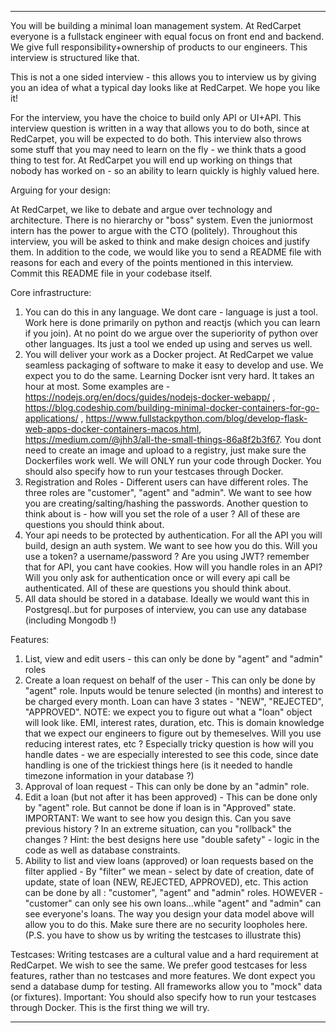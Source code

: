 -------------------
 
You will be building a minimal loan management system. At RedCarpet everyone is a fullstack engineer with equal focus on front end and backend. We give full responsibility+ownership of products to our engineers. This interview is structured like that.
 
This is not a one sided interview - this allows you to interview us by giving you an idea of what a typical day looks like at RedCarpet. We hope you like it!
 
For the interview, you have the choice to build only API or UI+API. This interview question is written in a way that allows you to do both, since at RedCarpet, you will be expected to do both. This interview also throws some stuff that you may need to learn on the fly - we think thats a good thing to test for. At RedCarpet you will end up working on things that nobody has worked on - so an ability to learn quickly is highly valued here.
 
Arguing for your design:
 
At RedCarpet, we like to debate and argue over technology and architecture. There is no hierarchy or "boss" system. Even the juniormost intern has the power to argue with the CTO (politely).
Throughout this interview, you will be asked to think and make design choices and justify them. In addition to the code, we would like you to send a README file with reasons for each and every of the points mentioned in this interview. Commit this README file in your codebase itself.
 
Core infrastructure:
 
1. You can do this in any language. We dont care - language is just a tool. Work here is done primarily on python and reactjs (which you can learn if you join). At no point do we argue over the superiority of python over other languages. Its just a tool we ended up using and serves us well.
2. You will deliver your work as a Docker project. At RedCarpet we value seamless packaging of software to make it easy to develop and use. We expect you to do the same. Learning Docker isnt very hard. It takes an hour at most. Some examples are - https://nodejs.org/en/docs/guides/nodejs-docker-webapp/ , https://blog.codeship.com/building-minimal-docker-containers-for-go-applications/ , https://www.fullstackpython.com/blog/develop-flask-web-apps-docker-containers-macos.html, https://medium.com/@jhh3/all-the-small-things-86a8f2b3f67. You dont need to create an image and upload to a registry, just make sure the Dockerfiles work well. We will ONLY run your code through Docker. You should also specify how to run your testcases through Docker.
3.  Registration and Roles - Different users can have different roles. The three roles are "customer", "agent" and "admin". We want to see how you are creating/salting/hashing the passwords. Another question to think about is - how will you set the role of a user ? All of these are questions you should think about.
4. Your api needs to be protected by authentication.  For all the  API you will build, design an auth system. We want to see how you do this. Will you use a token? a username/password ?  Are you using JWT? remember that for API, you cant have cookies. How will you handle roles in an API? Will you only ask for authentication once or will every api call be authenticated. All of these are questions you should think about.
5. All data should be stored in a database. Ideally we would want this in Postgresql..but for purposes of interview, you can use any database (including Mongodb !)
 
Features:
1. List, view and edit users -  this can only be done by "agent" and "admin" roles
2. Create a loan request on behalf of the user -  This can only be done by "agent" role. Inputs would be tenure selected (in months) and interest to be charged every month. Loan can have 3 states - "NEW", "REJECTED", "APPROVED".
NOTE: we expect you to figure out what a "loan" object will look like. EMI, interest rates, duration, etc. This is domain knowledge that we expect our engineers to figure out by themeselves. Will you use reducing interest rates, etc ? Especially tricky question is how will you handle dates - we are especially interested to see this code, since date handling is one of the trickiest things here (is it needed to handle timezone information in your database ?)
3. Approval of loan request - This can only be done by an "admin" role.
4. Edit a loan (but not after it has been approved) -  This can be done only by "agent" role. But cannot be done if loan is in "Approved" state. IMPORTANT: We want to see how you design this. Can you save previous history ? In an extreme situation, can you "rollback" the changes ? Hint: the best designs here use "double safety" - logic in the code as well as database constraints.
5. Ability to list and view loans (approved) or loan requests based on the filter applied -  By "filter" we mean - select by date of creation, date of update, state of loan (NEW, REJECTED, APPROVED), etc. This action can be done by all : "customer", "agent" and "admin" roles. HOWEVER - "customer" can only see his own loans...while "agent" and "admin" can see everyone's loans. The way you design your data model above will allow you to do this. Make sure there are no security loopholes here. (P.S. you have to show us by writing the testcases to illustrate this)
 
Testcases:
Writing testcases are a cultural value and a hard requirement at RedCarpet. We wish to see the same. We prefer good testcases for less features, rather than no testcases and more features.
We dont expect you send a database dump for testing. All frameworks allow you to "mock" data (or fixtures).
Important: You should also specify how to run your testcases through Docker. This is the first thing we will try.
 
 
 
-----------------------------